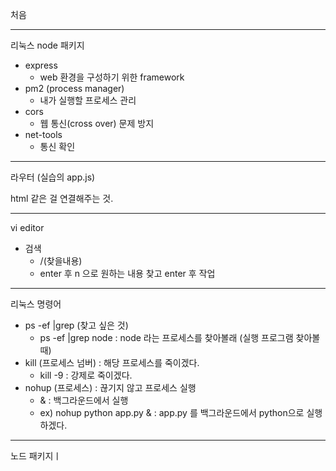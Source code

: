 처음 

---

리눅스 node 패키지

- express
  - web 환경을 구성하기 위한 framework
- pm2 (process manager)
  - 내가 실행할 프로세스 관리
- cors 
  - 웹 통신(cross over) 문제 방지
- net-tools
  - 통신 확인 

---

라우터 (실습의 app.js)

html 같은 걸 연결해주는 것.

----

vi editor

- 검색 
  - /(찾을내용)
  - enter 후 n 으로 원하는 내용 찾고 enter 후 작업
  
---
리눅스 명령어

- ps -ef |grep (찾고 싶은 것)
  - ps -ef |grep node : node 라는 프로세스를 찾아볼래 (실행 프로그램 찾아볼때)
- kill (프로세스 넘버) : 해당 프로세스를 죽이겠다.
  - kill -9 : 강제로 죽이겠다.
- nohup (프로세스) : 끊기지 않고 프로세스 실행
  - & : 백그라운드에서 실행
  + ex) nohup python app.py & : app.py 를 백그라운드에서 python으로 실행하겠다.

---

노드 패키지ㅣ